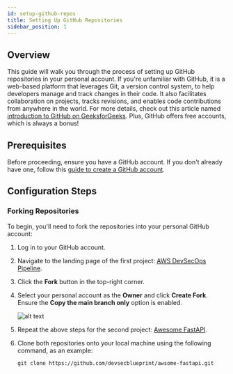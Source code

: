 ```yaml
---
id: setup-github-repos
title: Setting Up GitHub Repositories
sidebar_position: 1
---
```


## Overview

This guide will walk you through the process of setting up GitHub repositories in your personal account. If you're unfamiliar with GitHub, it is a web-based platform that leverages Git, a version control system, to help developers manage and track changes in their code. It also facilitates collaboration on projects, tracks revisions, and enables code contributions from anywhere in the world. For more details, check out this article named [introduction to GitHub on GeeksforGeeks](https://www.geeksforgeeks.org/introduction-to-github/). Plus, GitHub offers free accounts, which is always a bonus!

## Prerequisites

Before proceeding, ensure you have a GitHub account. If you don't already have one, follow this [guide to create a GitHub account](https://docs.github.com/en/get-started/start-your-journey/creating-an-account-on-github).

## Configuration Steps

### Forking Repositories

To begin, you'll need to fork the repositories into your personal GitHub account:

1. Log in to your GitHub account.
2. Navigate to the landing page of the first project: [AWS DevSecOps Pipeline](https://github.com/devsecblueprint/aws-devsecops-pipeline).
3. Click the **Fork** button in the top-right corner.
4. Select your personal account as the **Owner** and click **Create Fork**. Ensure the **Copy the main branch only** option is enabled.

   ![alt text](/img/projects/devsecops-pipeline-aws/setup/image-8.png)

5. Repeat the above steps for the second project: [Awesome FastAPI](https://github.com/devsecblueprint/awsome-fastapi).
6. Clone both repositories onto your local machine using the following command, as an example:

   ```text
   git clone https://github.com/devsecblueprint/awsome-fastapi.git
   ```
